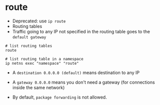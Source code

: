 # route

- Deprecated: use `ip route`
- Routing tables
- Traffic going to any IP not specified in the routing table goes to the `default gateway`

```shell
# list routing tables
route

# list routing table in a namespace
ip netns exec "namespace" "route"
```

- A `destination 0.0.0.0 (default)` means destination to any IP
- A `gateway 0.0.0.0` means you don't need a gateway (for connections inside the same network)

- By default, `package forwarding` is not allowed.
